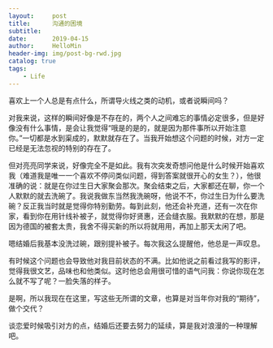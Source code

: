 ```yaml
---
layout:     post
title:      沟通的困境
subtitle:   
date:       2019-04-15
author:     HelloMin
header-img: img/post-bg-rwd.jpg
catalog: true
tags:
    - Life
---
```

喜欢上一个人总是有点什么，所谓导火线之类的动机，或者说瞬间吗？

对我来说，这样的瞬间好像是不存在的，两个人之间难忘的事情必定很多，但是好像没有什么事情，是会让我觉得“哦是的是的，就是因为那件事所以开始注意你。”一切都是水到渠成的，默默就存在了。当我开始想这个问题的时候，对方一定已经是无法忽视的特别的存在了。

但对亮亮同学来说，好像完全不是如此。我有次突发奇想问他是什么时候开始喜欢我（难道我是唯一一个喜欢不停问类似问题，得到答案就很开心的女生？），他很准确的说：就是在你过生日大家聚会那次。聚会结束之后，大家都还在聊，你一个人默默的就去洗碗了。我说我做东当然我洗碗呀，他说不不，你过生日为什么要洗碗？反正我当时就是觉得你特别勤劳。每到此刻，他还会补充道，还有一次在你家，看到你在用针线补被子，就觉得你好贤惠，还会缝衣服。我默默的在想，那是因为德国的被套太贵，我舍不得买新的所以将就用用，再加上那天太闲了吧。

嗯结婚后我基本没洗过碗，跟别提补被子。每次我这么提醒他，他总是一声叹息。

有时候这个问题也会导致他对我目前状态的不满。比如他说之前看过我写的影评，觉得我很文艺，品味也和他类似。这时他总会用很可惜的语气问我：你说你现在怎么就不写了呢？一脸失落的样子。

是啊，所以我现在在这里，写这些无所谓的文章，也算是对当年你对我的“期待”，做个交代？

谈恋爱时候吸引对方的点，结婚后还要去努力的延续，算是我对浪漫的一种理解吧。
